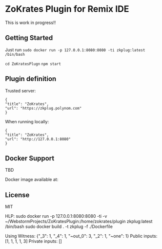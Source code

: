 ZoKrates Plugin for Remix IDE
==================================

This is work in progress!! 

Getting Started
---------------
Just run
`sudo docker run -p 127.0.0.1:8080:8080 -ti zkplug:latest /bin/bash`

`cd ZoKratesPlugn`
`npm start`


Plugin definition
-----------------

Trusted server:
```
{
"title": "ZoKrates",
"url": "https://zkplug.polynom.com"
}
```

When running locally:
```
{
"title": "ZoKrates",
"url": "http://127.0.0.1:8080"
}
```

Docker Support
--------------
TBD

Docker image available at: 


License
-------

MIT



HLP: sudo docker run -p 127.0.0.1:8080:8080 -ti -v ~/WebstormProjects/ZoKratesPlugin:/home/zokrates/plugin zkplug:latest /bin/bash
sudo docker build . -t zkplug -f ./Dockerfile 


Using Witness: {"_3": 1, "_4": 1, "~out_0": 3, "_2": 1, "~one": 1}
Public inputs: [1, 1, 1, 1, 3]
Private inputs: []
